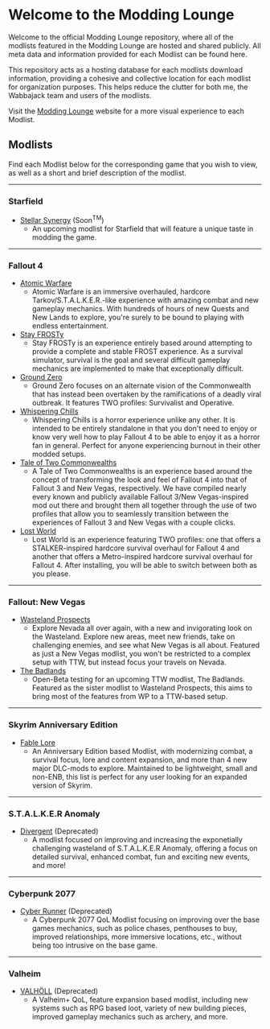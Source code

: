 # Welcome to the Modding Lounge

Welcome to the official Modding Lounge repository, where all of the modlists featured in the Modding Lounge are hosted and shared publicly. All meta data and information provided for each Modlist can be found here.

This repository acts as a hosting database for each modlists download information, providing a cohesive and collective location for each modlist for organization purposes. This helps reduce the clutter for both me, the Wabbajack team and users of the modlists.

Visit the [Modding Lounge](https://moddinglounge.com/) website for a more visual experience to each Modlist.

## Modlists

Find each Modlist below for the corresponding game that you wish to view, as well as a short and brief description of the modlist.

---

### Starfield

- [Stellar Synergy]() (Soon<sup>TM</sup>)
  - An upcoming modlist for Starfield that will feature a unique taste in modding the game. 

---

### Fallout 4

- [Atomic Warfare](https://github.com/Rage-GitHub/Modding-Lounge/wiki/AW-Main-Page)
  - Atomic Warfare is an immersive overhauled, hardcore Tarkov/S.T.A.L.K.E.R.-like experience with amazing combat and new gameplay mechanics. With hundreds of hours of new Quests and New Lands to explore, you're surely to be bound to playing with endless entertainment.
- [Stay FROSTy](https://www.fallout4experiences.com/stay-frosty)
  - Stay FROSTy is an experience entirely based around attempting to provide a complete and stable FROST experience. As a survival simulator, survival is the goal and several difficult gameplay mechanics are implemented to make that exceptionally difficult.
- [Ground Zero](https://www.fallout4experiences.com/ground-zero)
  - Ground Zero focuses on an alternate vision of the Commonwealth that has instead been overtaken by the ramifications of a deadly viral outbreak. It features TWO profiles:  Survivalist and Operative.
- [Whispering Chills](https://www.fallout4experiences.com/whispering-chills)
  - Whispering Chills is a horror experience unlike any other. It is intended to be entirely standalone in that you don't need to enjoy or know very well how to play Fallout 4 to be able to enjoy it as a horror fan in general. Perfect for anyone experiencing burnout in their other modded setups.
- [Tale of Two Commonwealths](https://www.fallout4experiences.com/tale-of-two-commonwealths)
  - A Tale of Two Commonwealths is an experience based around the concept of transforming the look and feel of Fallout 4 into that of Fallout 3 and New Vegas, respectively.  We have compiled nearly every known and publicly available Fallout 3/New Vegas-inspired mod out there and brought them all together through the use of two profiles that allow you to seamlessly transition between the experiences of Fallout 3 and New Vegas with a couple clicks.
- [Lost World](https://www.fallout4experiences.com/lost-world)
  - Lost World is an experience featuring TWO profiles:  one that offers a STALKER-inspired hardcore survival overhaul for Fallout 4 and another that offers a Metro-inspired hardcore survival overhaul for Fallout 4.  After installing, you will be able to switch between both as you please.

---

### Fallout: New Vegas

- [Wasteland Prospects](https://github.com/Rage-GitHub/Modding-Lounge/wiki/WP-Main-Page)
  - Explore Nevada all over again, with a new and invigorating look on the Wasteland. Explore new areas, meet new friends, take on challenging enemies, and see what New Vegas is all about. Featured as just a New Vegas modlist, you won't be restricted to a complex setup with TTW, but instead focus your travels on Nevada.
- [The Badlands]()
  - Open-Beta testing for an upcoming TTW modlist, The Badlands. Featured as the sister modlist to Wasteland Prospects, this aims to bring most of the features from WP to a TTW-based setup.

---

### Skyrim Anniversary Edition

- [Fable Lore](https://github.com/Rage-GitHub/Modding-Lounge/wiki/FL-Main-Page)
  - An Anniversary Edition based Modlist, with modernizing combat, a survival focus, lore and content expansion, and more than 4 new major DLC-mods to explore. Maintained to be lightweight, small and non-ENB, this list is perfect for any user looking for an expanded version of Skyrim.

---

### S.T.A.L.K.E.R Anomaly

- [Divergent]() (Deprecated)
  - A modlist focused on improving and increasing the exponetially challenging wasteland of S.T.A.L.K.E.R Anomaly, offering a focus on detailed survival, enhanced combat, fun and exciting new events, and more!

---

### Cyberpunk 2077

- [Cyber Runner]() (Deprecated)
  - A Cyberpunk 2077 QoL Modlist focusing on improving over the base games mechanics, such as police chases, penthouses to buy, improved relationships, more immersive locations, etc., without being too intrusive on the base game.

---

### Valheim
- [VALHÖLL]() (Deprecated)
  - A Valheim+ QoL, feature expansion based modlist, including new systems such as RPG based loot, variety of new building pieces, improved gameplay mechanics such as archery, and more.

